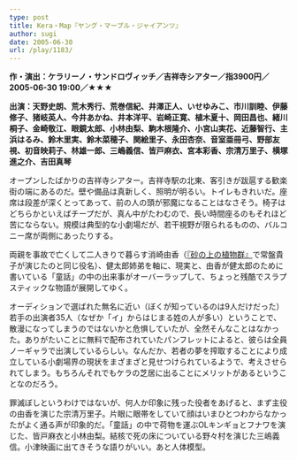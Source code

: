 ```yaml
---
type: post
title: Kera・Map『ヤング・マーブル・ジャイアンツ』
author: sugi
date: 2005-06-30
url: /play/1183/
---
```

**作・演出：ケラリーノ・サンドロヴィッチ／吉祥寺シアター／指3900円／2005-06-30 19:00／★★★**

**出演：天野史朗、荒木秀行、荒巻信紀、井澤正人、いせゆみこ、市川訓睦、伊藤修子、猪岐英人、今井あかね、井本洋平、岩崎正寛、植木夏十、岡田昌也、緒川桐子、金崎敬江、眼鏡太郎、小林由梨、駒木根隆介、小宮山実花、近藤智行、主浜はるみ、鈴木里実、鈴木菜穂子、関絵里子、永田杏奈、音室亜冊弓、野部友視、初音映莉子、林雄一郎、三嶋義信、皆戸麻衣、宮本彩香、宗清万里子、横塚進之介、吉田真琴**

オープンしたばかりの吉祥寺シアター。吉祥寺駅の北東、客引きが跋扈する歓楽街の端にあるのだ。壁や備品は真新しく、照明が明るい。トイレもきれいだ。座席は段差が深くとってあって、前の人の頭が邪魔になることはなさそう。椅子はどちらかといえばチープだが、真ん中がたわむので、長い時間座るのもそれほど苦にならない。規模は典型的な小劇場だが、若干視野が限られるものの、バルコニー席が両側にあったりする。

両親を事故で亡くして二人きりで暮らす消崎由香（[『砂の上の植物群』](/play/1150/)で常盤貴子が演じたのと同じ役名）、健太郎姉弟を軸に、現実と、由香が健太郎のために書いている「童話」の中の出来事がオーバーラップして、ちょっと残酷でスラプスティックな物語が展開してゆく。

オーディションで選ばれた無名に近い（ぼくが知っているのは9人だけだった）若手の出演者35人（なぜか「イ」からはじまる姓の人が多い）ということで、散漫になってしまうのではないかと危惧していたが、全然そんなことはなかった。ありがたいことに無料で配布されていたパンフレットによると、彼らは全員ノーギャラで出演しているらしい。なんだか、若者の夢を搾取することにより成立している小劇場界の現状をまざまざと見せつけられているようで、考えさせられてしまう。もちろんそれでもケラの芝居に出ることにメリットがあるということなのだろう。

罪滅ぼしというわけではないが、何人か印象に残った役者をあげると、まず主役の由香を演じた宗清万里子。片眼に眼帯をしていて顔はいまひとつわからなかったがよく通る声が印象的だ。「童話」の中で荷物を運ぶOLキンギョとフナワを演じた、皆戸麻衣と小林由梨。結核で死の床についている野々村を演じた三嶋義信。小津映画に出てきそうな語りがいい。あと人体模型。
